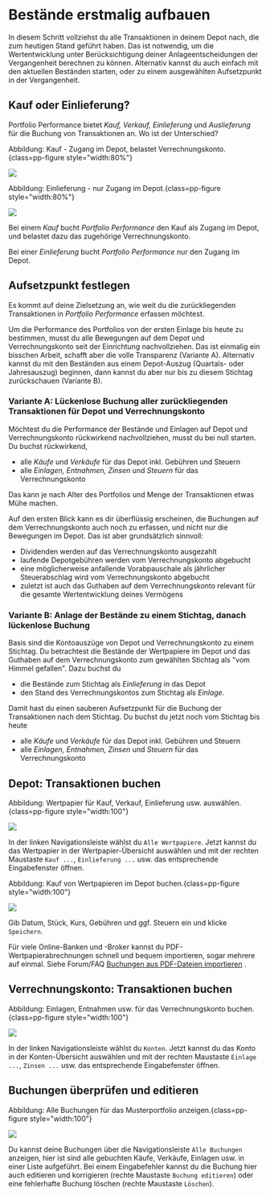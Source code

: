# Bestände erstmalig aufbauen

In diesem Schritt vollziehst du alle Transaktionen in deinem Depot nach, die zum heutigen Stand geführt haben. Das ist notwendig, um die Wertentwicklung unter Berücksichtigung deiner Anlageentscheidungen der Vergangenheit berechnen zu können. Alternativ kannst du auch einfach mit den aktuellen Beständen starten, oder zu einem ausgewählten Aufsetzpunkt in der Vergangenheit.

## Kauf oder Einlieferung?

Portfolio Performance bietet *Kauf, Verkauf, Einlieferung* und *Auslieferung* für die Buchung von Transaktionen an. Wo ist der Unterschied? 

Abbildung: Kauf - Zugang im Depot, belastet 
Verrechnungskonto.{class=pp-figure style="width:80%"}

![](images/kauf.png)


Abbildung: Einlieferung - nur Zugang im Depot.{class=pp-figure style="width:80%"}

![](images/einlieferung.png)




Bei einem *Kauf* bucht *Portfolio Performance* den Kauf als Zugang im Depot, und belastet dazu das zugehörige Verrechnungskonto. 

Bei einer *Einlieferung* bucht *Portfolio Performance* nur den Zugang im Depot.

## Aufsetzpunkt festlegen

Es kommt auf deine Zielsetzung an, wie weit du die zurückliegenden Transaktionen in *Portfolio Performance* erfassen möchtest. 

Um die Performance des Portfolios von der ersten Einlage bis heute zu bestimmen, musst du alle Bewegungen auf dem Depot und Verrechnungskonto seit der Einrichtung nachvollziehen. Das ist einmalig ein bisschen Arbeit, schafft aber die volle Transparenz (Variante A). Alternativ kannst du mit den Beständen aus einem Depot-Auszug (Quartals- oder Jahresauszug) beginnen, dann kannst du aber nur bis zu diesem Stichtag zurückschauen (Variante B).

### Variante A: Lückenlose Buchung aller zurückliegenden Transaktionen für Depot und Verrechnungskonto

Möchtest du die Performance der Bestände und Einlagen auf Depot und Verrechnungskonto rückwirkend nachvollziehen, musst du bei null starten. Du buchst rückwirkend,

- alle *Käufe* und *Verkäufe* für das Depot inkl. Gebühren und Steuern 
- alle *Einlagen, Entnahmen, Zinsen* und *Steuern* für das Verrechnungskonto 

Das kann je nach Alter des Portfolios und Menge der Transaktionen etwas Mühe machen. 

Auf den ersten Blick kann es dir überflüssig erscheinen, die Buchungen auf dem Verrechnungskonto auch noch zu erfassen, und nicht nur die Bewegungen im Depot. Das ist aber grundsätzlich sinnvoll:

- Dividenden werden auf das Verrechnungskonto ausgezahlt
- laufende Depotgebühren werden vom Verrechnungskonto abgebucht
- eine möglicherweise anfallende Vorabpauschale als jährlicher Steuerabschlag wird vom Verrechnungskonto abgebucht
- zuletzt ist auch das Guthaben auf dem Verrechnungskonto relevant für die gesamte Wertentwicklung deines Vermögens

### Variante B: Anlage der Bestände zu einem Stichtag, danach lückenlose Buchung  

Basis sind die Kontoauszüge von Depot und Verrechnungskonto zu einem Stichtag. Du betrachtest die Bestände der Wertpapiere im Depot und das Guthaben auf dem Verrechnungskonto zum gewählten Stichtag als "vom Himmel gefallen". Dazu buchst du 

- die Bestände zum Stichtag als *Einlieferung* in das Depot 
- den Stand des Verrechnungskontos zum Stichtag als *Einlage*.

Damit hast du einen sauberen Aufsetzpunkt für die Buchung der Transaktionen nach dem Stichtag. Du buchst du jetzt noch vom Stichtag bis heute

- alle *Käufe* und *Verkäufe* für das Depot inkl. Gebühren und Steuern 
- alle *Einlagen, Entnahmen, Zinsen* und *Steuern* für das Verrechnungskonto 

## Depot: Transaktionen buchen


Abbildung: Wertpapier für Kauf, Verkauf, Einlieferung usw. auswählen.{class=pp-figure style="width:100"}

![](images/kaeufe-usw-buchen.png)


In der linken Navigationsleiste wählst du `Alle Wertpapiere`. Jetzt kannst du das Wertpapier in der Wertpapier-Übersicht auswählen und mit der rechten Maustaste `Kauf ...`, `Einlieferung ...` usw. das entsprechende Eingabefenster öffnen. 


Abbildung: Kauf von Wertpapieren im Depot buchen.{class=pp-figure style="width:100"}

![](images/kauf-buchen.png)

Gib Datum, Stück, Kurs, Gebühren und ggf. Steuern ein und klicke `Speichern`. 

Für viele Online-Banken und -Broker kannst du PDF-Wertpapierabrechnungen schnell und bequem importieren, sogar mehrere auf einmal. Siehe Forum/FAQ [Buchungen aus PDF-Dateien importieren](https://forum.portfolio-performance.info/t/buchungen-aus-pdf-dateien-importieren/38) .

## Verrechnungskonto: Transaktionen buchen


Abbildung: Einlagen, Entnahmen usw. für das Verrechnungskonto buchen.{class=pp-figure style="width:100"}

![](images/einlage-usw-buchen.png)

In der linken Navigationsleiste wählst du `Konten`. Jetzt kannst du das Konto in der Konten-Übersicht auswählen und mit der rechten Maustaste `Einlage ...`, `Zinsen ...` usw. das entsprechende Eingabefenster öffnen. 

## Buchungen überprüfen und editieren


Abbildung: Alle Buchungen für das Musterportfolio anzeigen.{class=pp-figure style="width:100"}

![](images/alle-buchungen-anzeigen.png)

Du kannst deine Buchungen über die Navigationsleiste `Alle Buchungen` anzeigen, hier ist sind alle gebuchten Käufe, Verkäufe, Einlagen usw. in einer Liste aufgeführt. Bei einem Eingabefehler kannst du die Buchung hier auch editieren und korrigieren (rechte Maustaste `Buchung editieren`) oder eine fehlerhafte Buchung löschen (rechte Maustaste `Löschen`). 
